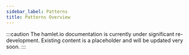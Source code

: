 ```yaml
---
sidebar_label: Patterns
title: Patterns Overview
---
```

:::caution
The hamlet.io documentation is currently under significant re-development. Existing content is a placeholder and will be updated very soon.
:::
